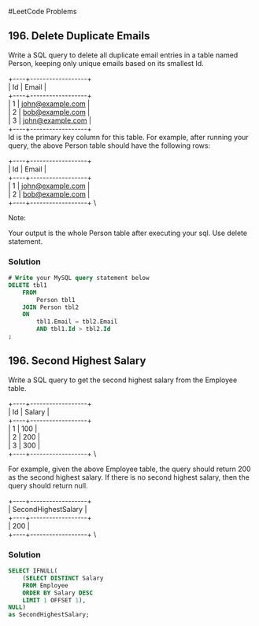 #LeetCode Problems

## 196. Delete Duplicate Emails

Write a SQL query to delete all duplicate email entries in a table named Person, keeping only unique emails based on its smallest Id.

+----+------------------+ \
| Id | Email            | \
+----+------------------+ \
| 1  | john@example.com | \
| 2  | bob@example.com   | \
| 3  | john@example.com | \
+----+------------------+ \
Id is the primary key column for this table.
For example, after running your query, the above Person table should have the following rows:

+----+------------------+ \
| Id | Email            | \
+----+------------------+ \
| 1  | john@example.com | \
| 2  | bob@example.com   | \
+----+------------------+ \

Note:

Your output is the whole Person table after executing your sql. Use delete statement.

### Solution
```sql
# Write your MySQL query statement below
DELETE tbl1
    FROM 
        Person tbl1
    JOIN Person tbl2
    ON
        tbl1.Email = tbl2.Email 
        AND tbl1.Id > tbl2.Id
;
```
## 196. Second Highest Salary

Write a SQL query to get the second highest salary from the Employee table.

+----+------------------+ \
| Id | Salary            | \
+----+------------------+ \
| 1  | 100 | \
| 2  | 200  | \
| 3  | 300 | \
+----+------------------+ \

For example, given the above Employee table, the query should return 200 as the second highest salary. If there is no second highest salary, then the query should return null.

+----+------------------+ \
| SecondHighestSalary            | \
+----+------------------+ \
| 200 | \
+----+------------------+ \

### Solution
```sql
SELECT IFNULL(
    (SELECT DISTINCT Salary
    FROM Employee
    ORDER BY Salary DESC
    LIMIT 1 OFFSET 1),
NULL)
as SecondHighestSalary;
```
